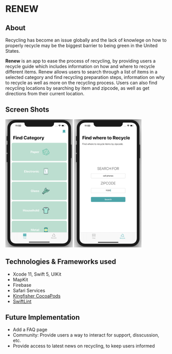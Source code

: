 # RENEW

## About

Recycling has become an issue globally and the lack of knowlege on how to properly recycle may be the biggest barrier to being green in the United States. 

**Renew** is an app to ease the process of recycling, by providing users a recycle guide which includes information on how and where to recycle different items.
Renew allows users to search through a list of items in a selected category and find recycling preparation steps, information on why to recycle as well as more on the recycling process. Users can also find recycling locations by searching by item and zipcode, as well as get directions from their current location. 

## Screen Shots
<img src="media/tab1Screenshot.png" alt="JobEntry" width="210" height="400" /> <img src="media/tab2Screenshot.png" alt="JobEntry" width="210" height="400" />

## Technologies & Frameworks used
- Xcode 11, Swift 5, UIKit 
- MapKit 
- Firebase 
- Safari Services 
- [Kingfisher CocoaPods](https://cocoapods.org/pods/Kingfisher)
- [SwiftLint](https://github.com/realm/SwiftLint)

## Future Implementation
- Add a FAQ page
- Community: Provide users a way to interact for support, disscussion, etc.
- Provide access to latest news on recycling, to keep users informed
